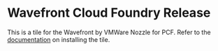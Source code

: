 # Wavefront Cloud Foundry Release

This is a tile for the Wavefront by VMWare Nozzle for PCF. Refer to the [documentation](https://github.com/pivotal-cf/docs-wavefront-nozzle/tree/master/docs-content) on installing the tile.
